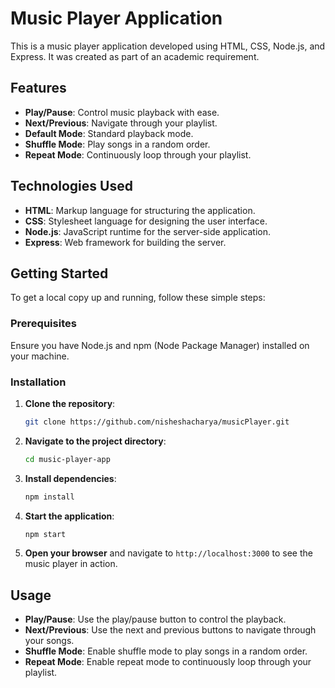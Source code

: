 # Music Player Application

This is a music player application developed using HTML, CSS, Node.js, and Express. It was created as part of an academic requirement.

## Features

- **Play/Pause**: Control music playback with ease.
- **Next/Previous**: Navigate through your playlist.
- **Default Mode**: Standard playback mode.
- **Shuffle Mode**: Play songs in a random order.
- **Repeat Mode**: Continuously loop through your playlist.

## Technologies Used

- **HTML**: Markup language for structuring the application.
- **CSS**: Stylesheet language for designing the user interface.
- **Node.js**: JavaScript runtime for the server-side application.
- **Express**: Web framework for building the server.

## Getting Started

To get a local copy up and running, follow these simple steps:

### Prerequisites

Ensure you have Node.js and npm (Node Package Manager) installed on your machine.

### Installation

1. **Clone the repository**:
    ```bash
    git clone https://github.com/nisheshacharya/musicPlayer.git
    ```

2. **Navigate to the project directory**:
    ```bash
    cd music-player-app
    ```

3. **Install dependencies**:
    ```bash
    npm install
    ```

4. **Start the application**:
    ```bash
    npm start
    ```

5. **Open your browser** and navigate to `http://localhost:3000` to see the music player in action.

## Usage

- **Play/Pause**: Use the play/pause button to control the playback.
- **Next/Previous**: Use the next and previous buttons to navigate through your songs.
- **Shuffle Mode**: Enable shuffle mode to play songs in a random order.
- **Repeat Mode**: Enable repeat mode to continuously loop through your playlist.


